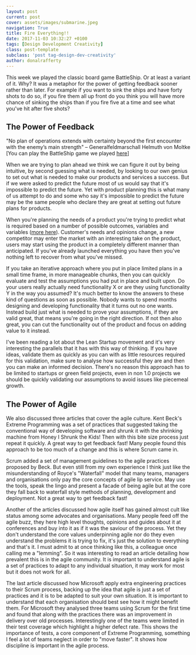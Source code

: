 ```yaml
---
layout: post
current: post
cover: assets/images/submarine.jpeg
navigation: True
title: Fire Everything!!
date: 2017-11-03 10:32:27 +0100
tags: [Design Development Creativity]
class: post-template
subclass: 'post tag-design-dev-creativity'
author: donalrafferty
---
```


This week we played the classic board game BattleShip. Or at least a variant of it. Why? It was a metaphor for the power of getting feedback sooner rather than later. For example if you want to sink the ships and have forty shots to do so, if you fire them all up front do you think you will have more chance of sinking the ships than if you fire five at a time and see what you've hit after five shots?

## The Power of Feedback

"No plan of operations extends with certainty beyond the first encounter with the enemy’s main strength" – Generalfeldmarschall Helmuth von Moltke [You can play the BattleShip game we played [here][battleship]]

When we are trying to plan ahead we think we can figure it out by being intuitive, by second guessing what is needed, by looking to our own genius to set out what is needed to make our products and services a success. But if we were asked to predict the future most of us would say that it's impossible to predict the future. Yet with product planning this is what many of us attempt to do and some who say it's impossible to predict the future may be the same people who declare they are great at setting out future plans for products.

When you're planning the needs of a product you're trying to predict what is required based on a number of possible outcomes, variables and variables ([more here][sunk]). Customer's needs and opinions change, a new competitor may enter the market with an interesting take on the product, users may start using the product in a completely different manner than anticipated. If you've already launched everything you have then you've nothing left to recover from what you've missed.

If you take an iterative approach where you put in place limited plans in a small time frame, in more manageable chunks, then you can quickly evaluate and test the assumptions you had put in place and built upon. Do your users really actually need functionality X or are they using functionality Y in the way you assumed? It's much better to know the answers to these kind of questions as soon as possible. Nobody wants to spend months designing and developing functionality that it turns out no one wants. Instead build just what is needed to prove your assumptions, if they are valid great, that means you're going in the right direction. If not then also great, you can cut the functionality out of the product and focus on adding value to it instead.

I've been reading a lot about the Lean Startup movement and it's very interesting the parallels that it has with this way of thinking. If you have ideas, validate them as quickly as you can with as little resources required for this validation, make sure to analyse how successful they are and then you can make an informed decision. There's no reason this approach has to be limited to startups or green field projects, even in non 1.0 projects we should be quickly validating our assumptions to avoid issues like piecemeal growth.

## The Power of Agile

We also discussed three articles that cover the agile culture. Kent Beck's Extreme Programming was a set of practices that suggested taking the conventional way of developing software and shrunk it with the shrinking machine from Honey I Shrunk the Kids! Then with this bite size process just repeat it quickly. A great way to get feedback fast! Many people found this approach to be too much of a change and this is where Scrum came in.

Scrum added a set of management guidelines to the agile practices proposed by Beck. But even still from my own experience I think just like the misunderstanding of Royce's "Waterfall" model that many teams, managers and organisations only pay the core concepts of agile lip service. May use the tools, speak the lingo and present a facade of being agile but at the core they fall back to waterfall style methods of planning, development and deployment. Not a great way to get feedback fast!

Another of the articles discussed how agile itself has gained almost cult like status among some advocates and organisations. Many people feed off the agile buzz, they here high level thoughts, opinions and guides about it at conferences and buy into it as if it was the saviour of the process. Yet they don't understand the core values underpinning agile nor do they even understand the problems it is trying to fix, it's just the solution to everything and that's it. I must admit to at once thinking like this, a colleague once calling me a "lemming". So it was interesting to read an article detailing how prevalent this is in the agile community. It is important to understand agile is a set of practices to adapt to any individual situation, it may work for most but it does not work for all.

The last article discussed how Microsoft apply extra engineering practices to their Scrum process, backing up the idea that agile is just a set of practices and it is to be adapted to suit your own situation. It is important to understand that each organisation should best see how it might benefit them. For Microsoft they analysed three teams using Scrum for the first time and found that along with the practices there was an improvement in delivery over old processes. Interestingly one of the teams were limited in their test coverage which highlight a higher defect rate. This shows the importance of tests, a core component of Extreme Programming, something I feel a lot of teams neglect in order to "move faster". It shows how discipline is important in the agile process.

<!-- References
----------

{% bibliography --cited %} -->

[battleship]: http://zilverline.github.io/battleship/public/index.html
[sunk]: http://tastycupcakes.org/2012/02/you-sunk-my-methodology/
